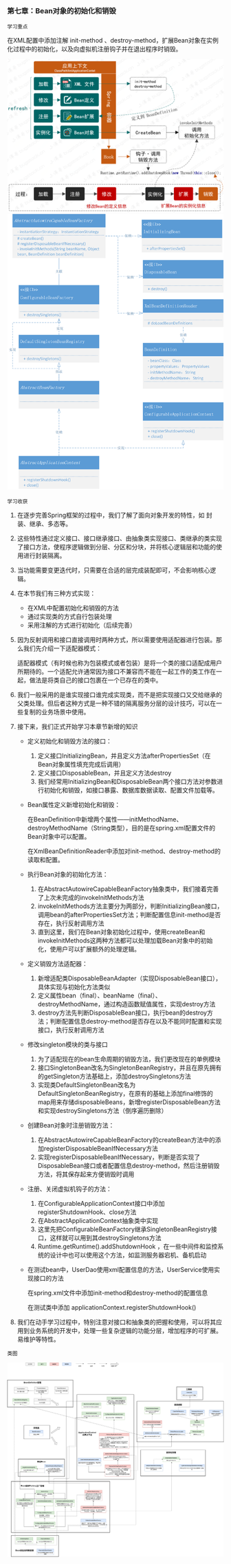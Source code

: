### 第七章：Bean对象的初始化和销毁

`学习重点`

在XML配置中添加注解 init-method 、destroy-method，扩展Bean对象在实例化过程中的初始化，以及向虚拟机注册钩子并在退出程序时销毁。

<img src="./pic/spring7_1.png">

<img src="./pic/spring7_2.png">

`学习收获`

1. 在逐步完善Spring框架的过程中，我们了解了面向对象开发的特性，如 封装、继承、多态等。

2. 这些特性通过定义接口、接口继承接口、由抽象类实现接口、类继承的类实现了接口方法，使程序逻辑做到分层、分区和分块，并将核心逻辑层和功能的使用进行封装隔离。

3. 当功能需要变更迭代时，只需要在合适的层完成装配即可，不会影响核心逻辑。

4. 在本节我们有三种方式实现：

    - 在XML中配置初始化和销毁的方法
    - 通过实现类的方式自行包装处理
    - 采用注解的方式进行初始化（后续完善）

5. 因为反射调用和接口直接调用时两种方式，所以需要使用适配器进行包装。那么我们先介绍一下适配器模式：

   适配器模式（有时候也称为包装模式或者包装）是将一个类的接口适配成用户所期待的。一个适配允许通常因为接口不兼容而不能在一起工作的类工作在一起，做法是将类自己的接口包裹在一个已存在的类中。

6. 我们一般采用的是谁实现接口谁完成实现类，而不是把实现接口又交给继承的父类处理。但后者这种方式是一种不错的隔离服务分层的设计技巧，可以在一些复制的业务场景中使用。

7. 接下来，我们正式开始学习本章节新增的知识

    - 定义初始化和销毁方法的接口：

        1. 定义接口InitializingBean，并且定义方法afterPropertiesSet（在Bean对象属性填充完成后调用）
        2. 定义接口DisposableBean，并且定义方法destroy
        3. 我们经常用InitializingBean和DisposableBean两个接口方法对参数进行初始化和销毁，如接口暴露、数据库数据读取、配置文件加载等。

    - Bean属性定义新增初始化和销毁：

      在BeanDefinition中新增两个属性——initMethodName、destroyMethodName（String类型），目的是在spring.xml配置文件的Bean对象中可以配置。
      
      在XmlBeanDefinitionReader中添加对init-method、destroy-method的读取和配置。

    - 执行Bean对象的初始化方法：

        1. 在AbstractAutowireCapableBeanFactory抽象类中，我们接着完善了上次未完成的invokeInitMethods方法
        2. invokeInitMethods方法主要分为两部分，判断InitializingBean接口，调用bean的afterPropertiesSet方法；判断配置信息init-method是否存在，执行反射调用方法
        3. 直到这里，我们在Bean对象初始化过程中，使用createBean和invokeInitMethods这两种方法都可以处理加载Bean对象中的初始化，使用户可以扩展额外的处理逻辑。

    - 定义销毁方法适配器：

        1. 新增适配类DisposableBeanAdapter（实现DisposableBean接口），具体实现与初始化方法类似
        2. 定义属性bean（final）、beanName（final）、destroyMethodName，通过构造函数赋值属性，实现destroy方法
        3. destroy方法先判断DisposableBean接口，执行bean的destroy方法；判断配置信息destroy-method是否存在以及不能同时配置和实现接口，执行反射调用方法

    - 修改singleton模块的类与接口

        1. 为了适配现在的bean生命周期的销毁方法，我们更改现在的单例模块
        2. 接口SingletonBean改名为SingletonBeanRegistry，并且在原先拥有的getSingleton方法基础上，添加destroySingletons方法
        3. 实现类DefaultSingletonBean改名为DefaultSingletonBeanRegistry，在原有的基础上添加final修饰的map用来存储disposableBeans，新增registerDisposableBean方法和实现destroySingletons方法（倒序遍历删除） 
   
    - 创建Bean对象时注册销毁方法：

        1. 在AbstractAutowireCapableBeanFactory的createBean方法中的添加registerDisposableBeanIfNecessary方法
        2. 实现registerDisposableBeanIfNecessary，判断是否实现了DisposableBean接口或者配置信息destroy-method，然后注册销毁方法，将其保存起来方便销毁时调用

    - 注册、关闭虚拟机钩子的方法：

        1. 在ConfigurableApplicationContext接口中添加registerShutdownHook、close方法
        2. 在AbstractApplicationContext抽象类中实现
        3. 这里先把ConfigurableBeanFactory继承SingletonBeanRegistry接口，这样就可以用到其destroySingletons方法
        4. Runtime.getRuntime().addShutdownHook ，在一些中间件和监控系统的设计中也可以使用这个方法，如监测服务器宕机、备机启动

    - 在测试bean中，UserDao使用xml配置信息的方法，UserService使用实现接口的方法

      在spring.xml文件中添加init-method和destroy-method的配置信息
      
      在测试类中添加 applicationContext.registerShutdownHook()

8. 我们在动手学习过程中，特别注意对接口和抽象类的把握和使用，可以将其应用到业务系统的开发中，处理一些复杂逻辑的功能分层，增加程序的可扩展。易维护等特性。

`类图`

<img src="./pic/spring7_类图.drawio.png">